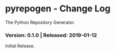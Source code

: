 # pyrepogen - Change Log
The Python Repository Generator.

### Version: 0.1.0 | Released: 2019-01-12 
Initial Release.

